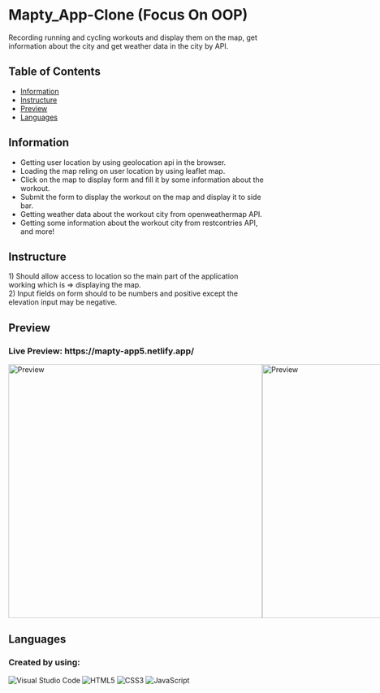 # Mapty_App-Clone (Focus On OOP)
Recording running and cycling workouts and display them on the map, get information about the city and get weather data in the city by API. 


## Table of Contents
- <a href="#information">Information</a>
- <a href="#instructure">Instructure</a>
- <a href="#preview">Preview</a>
- <a href="#language">Languages</a>

<h2 id="information">Information</h2>
<ul>
  <li>Getting user location by using geolocation api in the browser.</li>
  <li>Loading the map reling on user location by using leaflet map.</li>
  <li>Click on the map to display form and fill it by some information about the workout.</li>
  <li>Submit the form to display the workout on the map and display it to side bar.</li>
  <li>Getting weather data about the workout city from openweathermap API.</li>
  <li>Getting some information about the workout city from restcontries API, and more!</li>
</ul>

<h2 id="instructure">Instructure</h2>
1) Should allow access to location so the main part of the application working which is => displaying the map.<br>
2) Input fields on form should to be numbers and positive except the elevation input may be negative.

<h2 id="preview">Preview</h2>
<h3>Live Preview: https://mapty-app5.netlify.app/</h3>
<div style="display:flex">
  <img style="width: 500px" src="https://user-images.githubusercontent.com/74501165/199971294-3f5b28b0-93d4-429e-b5c2-a5c6ad4e992c.png" alt="Preview">
  <img style="width: 500px" src="https://user-images.githubusercontent.com/74501165/199971601-48fd062c-22cc-4852-ae5d-c13f9a0da4e9.png" alt="Preview">
</div>

<h2 id="language">Languages</h2>

### Created by using:<br>
![Visual Studio Code](https://img.shields.io/badge/Visual%20Studio%20Code-0078d7.svg?style=for-the-badge&logo=visual-studio-code&logoColor=white)
![HTML5](https://img.shields.io/badge/html5-%23E34F26.svg?style=for-the-badge&logo=html5&logoColor=white)
![CSS3](https://img.shields.io/badge/css3-%231572B6.svg?style=for-the-badge&logo=css3&logoColor=white)
![JavaScript](https://img.shields.io/badge/javascript-%23323330.svg?style=for-the-badge&logo=javascript&logoColor=%23F7DF1E)
